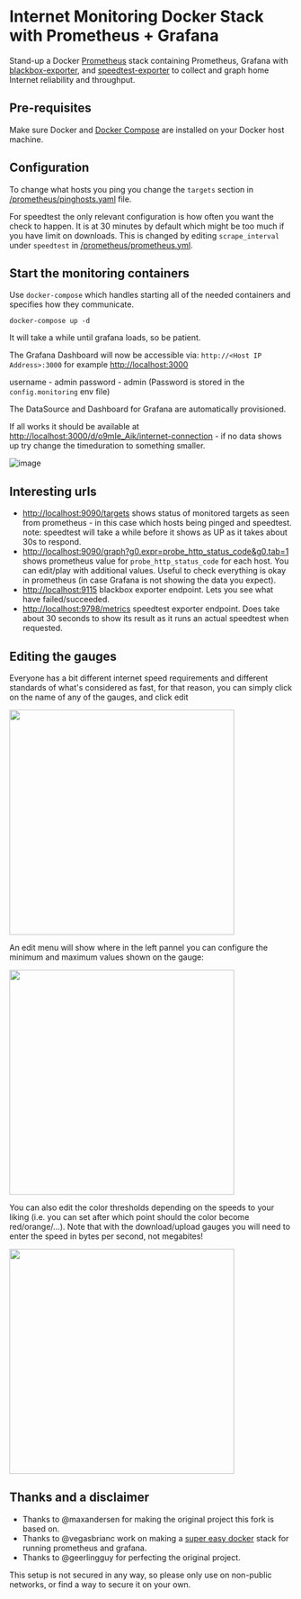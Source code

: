 # Internet Monitoring Docker Stack with Prometheus + Grafana

Stand-up a Docker [Prometheus](http://prometheus.io/) stack containing Prometheus, Grafana with [blackbox-exporter](https://github.com/prometheus/blackbox_exporter), and [speedtest-exporter](https://github.com/MiguelNdeCarvalho/speedtest-exporter) to collect and graph home Internet reliability and throughput.

## Pre-requisites

Make sure Docker and [Docker Compose](https://docs.docker.com/compose/install/) are installed on your Docker host machine.

## Configuration

To change what hosts you ping you change the `targets` section in [/prometheus/pinghosts.yaml](./prometheus/pinghosts.yaml) file.

For speedtest the only relevant configuration is how often you want the check to happen. It is at 30 minutes by default which might be too much if you have limit on downloads. This is changed by editing `scrape_interval` under `speedtest` in [/prometheus/prometheus.yml](./prometheus/prometheus.yml).

## Start the monitoring containers

Use `docker-compose` which handles starting all of the needed containers and specifies how they communicate.

```
docker-compose up -d
```

It will take a while until grafana loads, so be patient.

The Grafana Dashboard will now be accessible via: `http://<Host IP Address>:3000` for example <http://localhost:3000>

username - admin
password - admin (Password is stored in the `config.monitoring` env file)

The DataSource and Dashboard for Grafana are automatically provisioned.

If all works it should be available at <http://localhost:3000/d/o9mIe_Aik/internet-connection> - if no data shows up try change the timeduration to something smaller.

![image](https://user-images.githubusercontent.com/20902250/124660583-ecd7ef80-de95-11eb-89f4-cf4b87644f8b.png)

## Interesting urls

- <http://localhost:9090/targets> shows status of monitored targets as seen from prometheus - in this case which hosts being pinged and speedtest. note: speedtest will take a while before it shows as UP as it takes about 30s to respond.
- <http://localhost:9090/graph?g0.expr=probe_http_status_code&g0.tab=1> shows prometheus value for `probe_http_status_code` for each host. You can edit/play with additional values. Useful to check everything is okay in prometheus (in case Grafana is not showing the data you expect).
- <http://localhost:9115> blackbox exporter endpoint. Lets you see what have failed/succeeded.
- <http://localhost:9798/metrics> speedtest exporter endpoint. Does take about 30 seconds to show its result as it runs an actual speedtest when requested.

## Editing the gauges

Everyone has a bit different internet speed requirements and different standards of what's considered as fast, for that reason, you can simply click on the name of any of the gauges, and click edit 

<img src="https://user-images.githubusercontent.com/20902250/124659575-a59d2f00-de94-11eb-950e-b7dcb5a1d56a.png" width="400">

An edit menu will show where in the left pannel you can configure the minimum and maximum values shown on the gauge: 

<img src="https://user-images.githubusercontent.com/20902250/124659786-dc734500-de94-11eb-9e02-e3f73e8b8c33.png" width="400">

You can also edit the color thresholds depending on the speeds to your liking (i.e. you can set after which point should the color become red/orange/...). Note that with the download/upload gauges you will need to enter the speed in bytes per second, not megabites!

<img src="https://user-images.githubusercontent.com/20902250/124659934-0fb5d400-de95-11eb-9cef-28c2c8033bf8.png" width="400">

## Thanks and a disclaimer

- Thanks to @maxandersen for making the original project this fork is based on.
- Thanks to @vegasbrianc work on making a [super easy docker](https://github.com/vegasbrianc/github-monitoring) stack for running prometheus and grafana.
- Thanks to @geerlingguy for perfecting the original project.

This setup is not secured in any way, so please only use on non-public networks, or find a way to secure it on your own.
